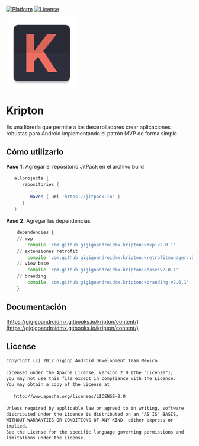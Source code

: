 [![Platform](https://img.shields.io/badge/platform-android-green.svg)](http://developer.android.com/index.html) [![License](https://img.shields.io/badge/License-Apache%202.0-blue.svg)](https://opensource.org/licenses/Apache-2.0)

![Logo](assets/logo.png)

# Kripton
Es una librería que permite a los desarrolladores crear aplicaciones robustas para Android implementando el patrón MVP de forma simple.

## Cómo utilizarlo
__Paso 1.__ Agregar el repositorio JitPack en el archivo build
```groovy
   allprojects {
      repositories {
         ...
         maven { url 'https://jitpack.io' }
      }
   }
```

__Paso 2.__ Agregar las dependencias
```python
    dependencies {
	// mvp
        compile 'com.github.gigigoandroidmx.kripton:kmvp:v2.0.1'
	// extensiones retrofit
        compile 'com.github.gigigoandroidmx.kripton:kretrofitmanager:v2.0.1'
	// view base
        compile 'com.github.gigigoandroidmx.kripton:kbase:v2.0.1'
	// branding
        compile 'com.github.gigigoandroidmx.kripton:kbranding:v2.0.1'
    }
```

## Documentación
[https://gigigoandroidmx.gitbooks.io/kripton/content/](https://gigigoandroidmx.gitbooks.io/kripton/content/)

## License
```
Copyright (c) 2017 Gigigo Android Development Team México

Licensed under the Apache License, Version 2.0 (the "License");
you may not use this file except in compliance with the License.
You may obtain a copy of the License at

   http://www.apache.org/licenses/LICENSE-2.0

Unless required by applicable law or agreed to in writing, software
distributed under the License is distributed on an "AS IS" BASIS,
WITHOUT WARRANTIES OR CONDITIONS OF ANY KIND, either express or implied.
See the License for the specific language governing permissions and
limitations under the License.
```
